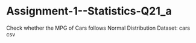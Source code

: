 # Assignment-1--Statistics-Q21_a
Check whether the MPG of Cars follows Normal Distribution Dataset: cars csv
